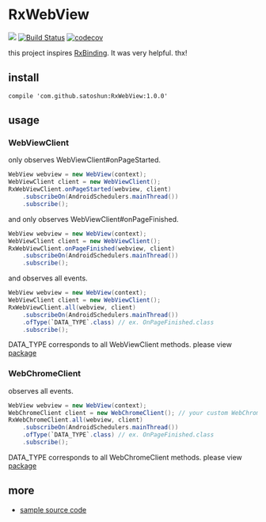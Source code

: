 # RxWebView

[![](https://jitpack.io/v/satoshun/RxWebView.svg)](https://jitpack.io/#satoshun/RxWebView) [![Build Status](https://travis-ci.org/satoshun/RxWebView.svg?branch=master)](https://travis-ci.org/satoshun/RxWebView) [![codecov](https://codecov.io/gh/satoshun/RxWebView/branch/master/graph/badge.svg)](https://codecov.io/gh/satoshun/RxWebView) 

this project inspires [RxBinding](https://github.com/JakeWharton/RxBinding). It was very helpful. thx!


## install

```
compile 'com.github.satoshun:RxWebView:1.0.0'
```


## usage

### WebViewClient

only observes WebViewClient#onPageStarted.

```java
WebView webview = new WebView(context);
WebViewClient client = new WebViewClient();
RxWebViewClient.onPageStarted(webview, client)
    .subscribeOn(AndroidSchedulers.mainThread())
    .subscribe();
```

and only observes WebViewClient#onPageFinished.

```java
WebView webview = new WebView(context);
WebViewClient client = new WebViewClient();
RxWebViewClient.onPageFinished(webview, client)
    .subscribeOn(AndroidSchedulers.mainThread())
    .subscribe();
```

and observes all events.

```java
WebView webview = new WebView(context);
WebViewClient client = new WebViewClient();
RxWebViewClient.all(webview, client)
    .subscribeOn(AndroidSchedulers.mainThread())
    .ofType(`DATA_TYPE`.class) // ex. OnPageFinished.class
    .subscribe();
```

DATA_TYPE corresponds to all WebViewClient methods. please view [package](reactivex/src/main/java/com/github/satoshun/reactivex/webview/data)


### WebChromeClient

observes all events.

```java
WebView webview = new WebView(context);
WebChromeClient client = new WebChromeClient(); // your custom WebChromeClient
RxWebChromeClient.all(webview, client)
    .subscribeOn(AndroidSchedulers.mainThread())
    .ofType(`DATA_TYPE`.class) // ex. OnPageFinished.class
    .subscribe();
```

DATA_TYPE corresponds to all WebChromeClient methods. please view [package](reactivex/src/main/java/com/github/satoshun/reactivex/webview/data)


## more

- [sample source code](app/src/main/java/com/github/satoshun/reactivex/webview/example)
